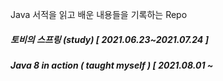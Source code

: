  Java 서적을 읽고 배운 내용들을 기록하는 Repo

##### 토비의 스프링 (study)  [ 2021.06.23~2021.07.24 ]

##### Java 8 in action ( taught myself ) [ 2021.08.01 ~
